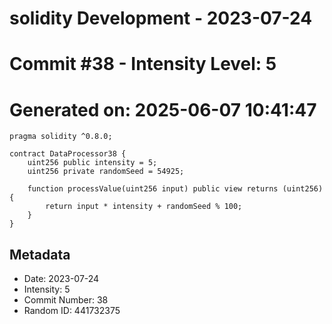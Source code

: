 ﻿# solidity Development - 2023-07-24
# Commit #38 - Intensity Level: 5
# Generated on: 2025-06-07 10:41:47
```solidity
pragma solidity ^0.8.0;

contract DataProcessor38 {
    uint256 public intensity = 5;
    uint256 private randomSeed = 54925;

    function processValue(uint256 input) public view returns (uint256) {
        return input * intensity + randomSeed % 100;
    }
}
```
## Metadata
- Date: 2023-07-24
- Intensity: 5
- Commit Number: 38
- Random ID: 441732375
